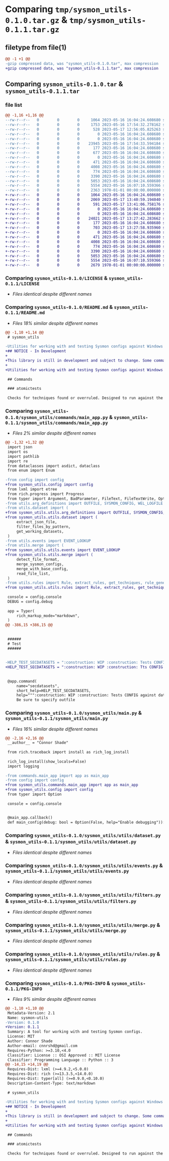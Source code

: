 # Comparing `tmp/sysmon_utils-0.1.0.tar.gz` & `tmp/sysmon_utils-0.1.1.tar.gz`

## filetype from file(1)

```diff
@@ -1 +1 @@
-gzip compressed data, was "sysmon_utils-0.1.0.tar", max compression
+gzip compressed data, was "sysmon_utils-0.1.1.tar", max compression
```

## Comparing `sysmon_utils-0.1.0.tar` & `sysmon_utils-0.1.1.tar`

### file list

```diff
@@ -1,16 +1,16 @@
--rw-r--r--   0        0        0     1064 2023-05-16 16:04:24.608680 sysmon_utils-0.1.0/LICENSE
--rw-r--r--   0        0        0     1753 2023-05-16 17:54:32.278162 sysmon_utils-0.1.0/README.md
--rw-r--r--   0        0        0      528 2023-05-17 12:56:05.825263 sysmon_utils-0.1.0/pyproject.toml
--rw-r--r--   0        0        0        0 2023-05-16 16:04:24.608680 sysmon_utils-0.1.0/sysmon_utils/__init__.py
--rw-r--r--   0        0        0        0 2023-05-16 16:04:24.608680 sysmon_utils-0.1.0/sysmon_utils/commands/__init__.py
--rw-r--r--   0        0        0    23945 2023-05-16 17:54:33.594184 sysmon_utils-0.1.0/sysmon_utils/commands/main_app.py
--rw-r--r--   0        0        0      177 2023-05-16 16:04:24.608680 sysmon_utils-0.1.0/sysmon_utils/config.py
--rw-r--r--   0        0        0      677 2023-05-16 16:04:24.608680 sysmon_utils-0.1.0/sysmon_utils/main.py
--rw-r--r--   0        0        0        0 2023-05-16 16:04:24.608680 sysmon_utils-0.1.0/sysmon_utils/utils/__init__.py
--rw-r--r--   0        0        0      471 2023-05-16 16:04:24.608680 sysmon_utils-0.1.0/sysmon_utils/utils/arg_definitions.py
--rw-r--r--   0        0        0     4008 2023-05-16 16:04:24.608680 sysmon_utils-0.1.0/sysmon_utils/utils/dataset.py
--rw-r--r--   0        0        0      774 2023-05-16 16:04:24.608680 sysmon_utils-0.1.0/sysmon_utils/utils/events.py
--rw-r--r--   0        0        0     3390 2023-05-16 16:04:24.608680 sysmon_utils-0.1.0/sysmon_utils/utils/filters.py
--rw-r--r--   0        0        0     5053 2023-05-16 16:04:24.608680 sysmon_utils-0.1.0/sysmon_utils/utils/merge.py
--rw-r--r--   0        0        0     5554 2023-05-16 16:07:10.559366 sysmon_utils-0.1.0/sysmon_utils/utils/rules.py
--rw-r--r--   0        0        0     2363 1970-01-01 00:00:00.000000 sysmon_utils-0.1.0/PKG-INFO
+-rw-r--r--   0        0        0     1064 2023-05-16 16:04:24.608680 sysmon_utils-0.1.1/LICENSE
+-rw-r--r--   0        0        0     2069 2023-05-17 13:40:59.194040 sysmon_utils-0.1.1/README.md
+-rw-r--r--   0        0        0      591 2023-05-17 13:41:06.758176 sysmon_utils-0.1.1/pyproject.toml
+-rw-r--r--   0        0        0        0 2023-05-16 16:04:24.608680 sysmon_utils-0.1.1/sysmon_utils/__init__.py
+-rw-r--r--   0        0        0        0 2023-05-16 16:04:24.608680 sysmon_utils-0.1.1/sysmon_utils/commands/__init__.py
+-rw-r--r--   0        0        0    24021 2023-05-17 13:27:42.283662 sysmon_utils-0.1.1/sysmon_utils/commands/main_app.py
+-rw-r--r--   0        0        0      177 2023-05-16 16:04:24.608680 sysmon_utils-0.1.1/sysmon_utils/config.py
+-rw-r--r--   0        0        0      703 2023-05-17 13:27:58.935960 sysmon_utils-0.1.1/sysmon_utils/main.py
+-rw-r--r--   0        0        0        0 2023-05-16 16:04:24.608680 sysmon_utils-0.1.1/sysmon_utils/utils/__init__.py
+-rw-r--r--   0        0        0      471 2023-05-16 16:04:24.608680 sysmon_utils-0.1.1/sysmon_utils/utils/arg_definitions.py
+-rw-r--r--   0        0        0     4008 2023-05-16 16:04:24.608680 sysmon_utils-0.1.1/sysmon_utils/utils/dataset.py
+-rw-r--r--   0        0        0      774 2023-05-16 16:04:24.608680 sysmon_utils-0.1.1/sysmon_utils/utils/events.py
+-rw-r--r--   0        0        0     3390 2023-05-16 16:04:24.608680 sysmon_utils-0.1.1/sysmon_utils/utils/filters.py
+-rw-r--r--   0        0        0     5053 2023-05-16 16:04:24.608680 sysmon_utils-0.1.1/sysmon_utils/utils/merge.py
+-rw-r--r--   0        0        0     5554 2023-05-16 16:07:10.559366 sysmon_utils-0.1.1/sysmon_utils/utils/rules.py
+-rw-r--r--   0        0        0     2679 1970-01-01 00:00:00.000000 sysmon_utils-0.1.1/PKG-INFO
```

### Comparing `sysmon_utils-0.1.0/LICENSE` & `sysmon_utils-0.1.1/LICENSE`

 * *Files identical despite different names*

### Comparing `sysmon_utils-0.1.0/README.md` & `sysmon_utils-0.1.1/README.md`

 * *Files 18% similar despite different names*

```diff
@@ -1,10 +1,14 @@
 # sysmon_utils
 
-Utilities for working with and testing Sysmon configs against Windows Event Logs. Works in combination with my [atomic-datasets-utils](https://github.com/cnnrshd/atomic-datasets-utils) to support my [sysmon-modular](https://github.com/cnnrshd/sysmon-modular) work. My goal is to make it easier to modify, verify, and test Sysmon configs.
+## NOTICE - In Development
+
+This library is still in development and subject to change. Some commands are a WIP, file and folder structure will be modified. Be sure to use `sysmon_utils --help` to get a list of all commands.
+
+Utilities for working with and testing Sysmon configs against Windows Event Logs. Works in combination with my [atomic-datasets-utils](https://github.com/cnnrshd/atomic-datasets-utils) to support my [sysmon-modular](https://github.com/cnnrshd/sysmon-modular) work. My goal is to make it easier to modify, verify, and test Sysmon configs. Development is sponsored by my (Connor Shade) employer [QOMPLX](https://www.qomplx.com/).
 
 ## Commands
 
 ### atomictests
 
 Checks for techniques found or overruled. Designed to run against the output of [atomic-datasets-utils](https://github.com/cnnrshd/atomic-datasets-utils) to test Sysmon Config functionality.
```

### Comparing `sysmon_utils-0.1.0/sysmon_utils/commands/main_app.py` & `sysmon_utils-0.1.1/sysmon_utils/commands/main_app.py`

 * *Files 2% similar despite different names*

```diff
@@ -1,32 +1,32 @@
 import json
 import os
 import pathlib
 import re
 from dataclasses import asdict, dataclass
 from enum import Enum
 
-from config import config
+from sysmon_utils.config import config
 from lxml import etree
 from rich.progress import Progress
 from typer import Argument, BadParameter, FileText, FileTextWrite, Option, Typer
-from utils.arg_definitions import OUTFILE, SYSMON_CONFIG, WEL_LOGFILE
-from utils.dataset import (
+from sysmon_utils.utils.arg_definitions import OUTFILE, SYSMON_CONFIG, WEL_LOGFILE
+from sysmon_utils.utils.dataset import (
     extract_json_file,
     filter_files_by_pattern,
     get_working_datasets,
 )
-from utils.events import EVENT_LOOKUP
-from utils.merge import (
+from sysmon_utils.utils.events import EVENT_LOOKUP
+from sysmon_utils.utils.merge import (
     detect_file_format,
     merge_sysmon_configs,
     merge_with_base_config,
     read_file_list,
 )
-from utils.rules import Rule, extract_rules, get_techniques, rule_generator
+from sysmon_utils.utils.rules import Rule, extract_rules, get_techniques, rule_generator
 
 console = config.console
 DEBUG = config.debug
 
 app = Typer(
     rich_markup_mode="markdown",
 )
@@ -386,15 +386,15 @@
 
 
 ######
 # Test
 ######
 
 
-HELP_TEST_SECDATASETS = ":construction: WIP :construction: Tests CONFIG against data from [Security-Datasets](https://securitydatasets.com/introduction.html) Datasets"
+HELP_TEST_SECDATASETS = ":construction: WIP :construction: Tts CONFIG against data from [Security-Datasets](https://securitydatasets.com/introduction.html) Datasets"
 
 
 @app.command(
     name="secdatasets",
     short_help=HELP_TEST_SECDATASETS,
     help=""":construction: WIP :construction: Tests CONFIG against data from [Security-Datasets](https://securitydatasets.com/introduction.html).
     Be sure to specify outfile
```

### Comparing `sysmon_utils-0.1.0/sysmon_utils/main.py` & `sysmon_utils-0.1.1/sysmon_utils/main.py`

 * *Files 16% similar despite different names*

```diff
@@ -2,16 +2,16 @@
 __author__ = "Connor Shade"
 
 from rich.traceback import install as rich_log_install
 
 rich_log_install(show_locals=False)
 import logging
 
-from commands.main_app import app as main_app
-from config import config
+from sysmon_utils.commands.main_app import app as main_app
+from sysmon_utils.config import config
 from typer import Option
 
 console = config.console
 
 
 @main_app.callback()
 def main_config(debug: bool = Option(False, help="Enable debugging")):
```

### Comparing `sysmon_utils-0.1.0/sysmon_utils/utils/dataset.py` & `sysmon_utils-0.1.1/sysmon_utils/utils/dataset.py`

 * *Files identical despite different names*

### Comparing `sysmon_utils-0.1.0/sysmon_utils/utils/events.py` & `sysmon_utils-0.1.1/sysmon_utils/utils/events.py`

 * *Files identical despite different names*

### Comparing `sysmon_utils-0.1.0/sysmon_utils/utils/filters.py` & `sysmon_utils-0.1.1/sysmon_utils/utils/filters.py`

 * *Files identical despite different names*

### Comparing `sysmon_utils-0.1.0/sysmon_utils/utils/merge.py` & `sysmon_utils-0.1.1/sysmon_utils/utils/merge.py`

 * *Files identical despite different names*

### Comparing `sysmon_utils-0.1.0/sysmon_utils/utils/rules.py` & `sysmon_utils-0.1.1/sysmon_utils/utils/rules.py`

 * *Files identical despite different names*

### Comparing `sysmon_utils-0.1.0/PKG-INFO` & `sysmon_utils-0.1.1/PKG-INFO`

 * *Files 9% similar despite different names*

```diff
@@ -1,10 +1,10 @@
 Metadata-Version: 2.1
 Name: sysmon-utils
-Version: 0.1.0
+Version: 0.1.1
 Summary: A tool for working with and testing Sysmon configs.
 License: MIT
 Author: Connor Shade
 Author-email: cnnrshd@gmail.com
 Requires-Python: >=3.10,<4.0
 Classifier: License :: OSI Approved :: MIT License
 Classifier: Programming Language :: Python :: 3
@@ -14,15 +14,19 @@
 Requires-Dist: lxml (>=4.9.2,<5.0.0)
 Requires-Dist: rich (>=13.3.5,<14.0.0)
 Requires-Dist: typer[all] (>=0.9.0,<0.10.0)
 Description-Content-Type: text/markdown
 
 # sysmon_utils
 
-Utilities for working with and testing Sysmon configs against Windows Event Logs. Works in combination with my [atomic-datasets-utils](https://github.com/cnnrshd/atomic-datasets-utils) to support my [sysmon-modular](https://github.com/cnnrshd/sysmon-modular) work. My goal is to make it easier to modify, verify, and test Sysmon configs.
+## NOTICE - In Development
+
+This library is still in development and subject to change. Some commands are a WIP, file and folder structure will be modified. Be sure to use `sysmon_utils --help` to get a list of all commands.
+
+Utilities for working with and testing Sysmon configs against Windows Event Logs. Works in combination with my [atomic-datasets-utils](https://github.com/cnnrshd/atomic-datasets-utils) to support my [sysmon-modular](https://github.com/cnnrshd/sysmon-modular) work. My goal is to make it easier to modify, verify, and test Sysmon configs. Development is sponsored by my (Connor Shade) employer [QOMPLX](https://www.qomplx.com/).
 
 ## Commands
 
 ### atomictests
 
 Checks for techniques found or overruled. Designed to run against the output of [atomic-datasets-utils](https://github.com/cnnrshd/atomic-datasets-utils) to test Sysmon Config functionality.
```

